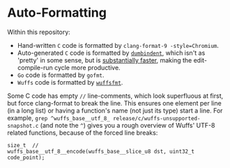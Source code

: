 # Auto-Formatting

Within this repository:
- Hand-written `C` code is formatted by `clang-format-9 -style=Chromium`.
- Auto-generated `C` code is formatted by [`dumbindent`](/cmd/dumbindent),
  which isn't as 'pretty' in some sense, but is [substantially
  faster](https://github.com/google/wuffs/blob/f935120aa6aef88b5f5fc04784f89d90dd901921/cmd/dumbindent/main.go#L35-L51),
  making the edit-compile-run cycle more productive.
- `Go` code is formatted by `gofmt`.
- `Wuffs` code is formatted by [`wuffsfmt`](/cmd/wuffsfmt).

Some C code has empty `//` line-comments, which look superfluous at first, but
force clang-format to break the line. This ensures one element per line (in a
long list) or having a function's name (not just its type) start a line. For
example, `grep ^wuffs_base__utf_8_ release/c/wuffs-unsupported-snapshot.c` (and
note the `^`) gives you a rough overview of Wuffs' UTF-8 related functions,
because of the forced line breaks:

```
size_t  //
wuffs_base__utf_8__encode(wuffs_base__slice_u8 dst, uint32_t code_point);
```
